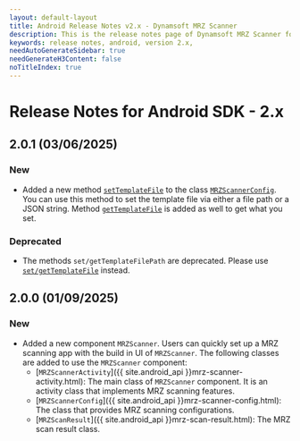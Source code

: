```yaml
---
layout: default-layout
title: Android Release Notes v2.x - Dynamsoft MRZ Scanner
description: This is the release notes page of Dynamsoft MRZ Scanner for Android SDK v2.x.
keywords: release notes, android, version 2.x,
needAutoGenerateSidebar: true
needGenerateH3Content: false
noTitleIndex: true
---
```


# Release Notes for Android SDK - 2.x

## 2.0.1 (03/06/2025)

### New

- Added a new method [`setTemplateFile`](../api-reference/mrz-scanner-config.md#settemplatefile) to the class [`MRZScannerConfig`](../api-reference/mrz-scanner-config.md#settemplatefile). You can use this method to set the template file via either a file path or a JSON string. Method [`getTemplateFile`](../api-reference/mrz-scanner-config.md#settemplatefile) is added as well to get what you set.

### Deprecated

- The methods `set/getTemplateFilePath` are deprecated. Please use [`set/getTemplateFile`](../api-reference/mrz-scanner-config.md#templatefile) instead.

## 2.0.0 (01/09/2025)

### New

- Added a new component `MRZScanner`. Users can quickly set up a MRZ scanning app with the build in UI of `MRZScanner`. The following classes are added to use the `MRZScanner` component:
  - [`MRZScannerActivity`]({{ site.android_api }}mrz-scanner-activity.html): The main class of `MRZScanner` component. It is an activity class that implements MRZ scanning features.
  - [`MRZScannerConfig`]({{ site.android_api }}mrz-scanner-config.html): The class that provides MRZ scanning configurations.
  - [`MRZScanResult`]({{ site.android_api }}mrz-scan-result.html): The MRZ scan result class.

